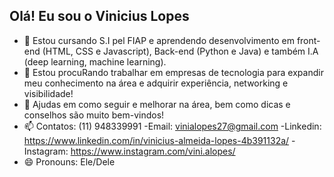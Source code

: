 ## Olá! Eu sou o Vinicius Lopes
- 🌱 Estou cursando S.I pel FIAP e aprendendo desenvolvimento em front-end (HTML, CSS e Javascript), Back-end (Python e Java) e também I.A (deep learning, machine learning).
- 👯 Estou procuRando trabalhar em empresas de tecnologia para expandir meu conhecimento na área e adquirir experiência, networking e visibilidade!
- 🤔 Ajudas em como seguir e melhorar na área, bem como dicas e conselhos são muito bem-vindos!
- 📫 Contatos: (11) 948339991
-Email: vinialopes27@gmail.com
-Linkedin: https://www.linkedin.com/in/vinicius-almeida-lopes-4b391132a/
-Instagram: https://www.instagram.com/vini.alopes/
- 😄 Pronouns: Ele/Dele



  

